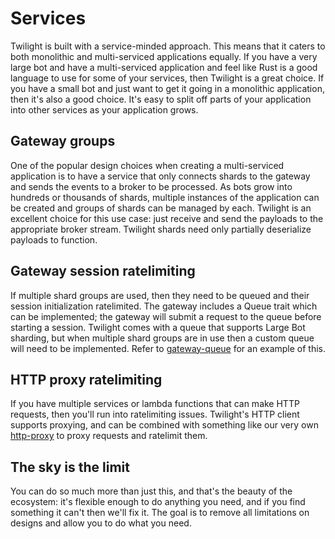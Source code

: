 # Services

Twilight is built with a service-minded approach. This means that it caters to
both monolithic and multi-serviced applications equally. If you have a very
large bot and have a multi-serviced application and feel like Rust is a good
language to use for some of your services, then Twilight is a great choice. If
you have a small bot and just want to get it going in a monolithic application,
then it's also a good choice. It's easy to split off parts of your application
into other services as your application grows.

## Gateway groups

One of the popular design choices when creating a multi-serviced application is
to have a service that only connects shards to the gateway and sends the events
to a broker to be processed. As bots grow into hundreds or thousands of shards,
multiple instances of the application can be created and groups of shards can be
managed by each. Twilight is an excellent choice for this use case: just receive
and send the payloads to the appropriate broker stream. Twilight shards need
only partially deserialize payloads to function.

## Gateway session ratelimiting

If multiple shard groups are used, then they need to be queued and their session
initialization ratelimited. The gateway includes a Queue trait which can be
implemented; the gateway will submit a request to the queue before starting a
session. Twilight comes with a queue that supports Large Bot sharding, but when
multiple shard groups are in use then a custom queue will need to be implemented.
Refer to [gateway-queue] for an example of this.

## HTTP proxy ratelimiting

If you have multiple services or lambda functions that can make HTTP requests,
then you'll run into ratelimiting issues. Twilight's HTTP client supports
proxying, and can be combined with something like our very own [http-proxy]
to proxy requests and ratelimit them.

## The sky is the limit

You can do so much more than just this, and that's the beauty of the ecosystem:
it's flexible enough to do anything you need, and if you find something it can't
then we'll fix it. The goal is to remove all limitations on designs and allow
you to do what you need.

[gateway-queue]: https://github.com/twilight-rs/gateway-queue
[http-proxy]: https://github.com/twilight-rs/http-proxy
